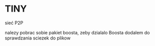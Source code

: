 # TINY
sieć P2P

nalezy pobrac sobie pakiet boosta, zeby dzialalo
Boosta dodalem do sprawdzania sciezek do plikow
